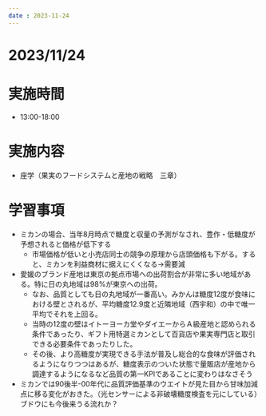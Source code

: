 ```yaml
---
date : 2023-11-24
---
```


# 2023/11/24

# 実施時間
- 13:00-18:00

# 実施内容
- 座学（果実のフードシステムと産地の戦略　三章）

# 学習事項
- ミカンの場合、当年8月時点で糖度と収量の予測がなされ、豊作・低糖度が予想されると価格が低下する
    - 市場価格が低いと小売店同士の競争の原理から店頭価格も下がる。すると、ミカンを利益商材に据えにくくなる→需要減
- 愛媛のブランド産地は東京の拠点市場への出荷割合が非常に多い地域がある。特に日の丸地域は98%が東京への出荷。
    - なお、品質としても日の丸地域が一番高い。みかんは糖度12度が食味における壁とされるが、平均糖度12.9度と近隣地域（西宇和）の中で唯一平均でそれを上回る。
    - 当時の12度の壁はイトーヨーカ堂やダイエーからＡ級産地と認められる条件であったり、ギフト用特選ミカンとして百貨店や果実専門店と取引できる必要条件であったりした。
    - その後、より高糖度が実現できる手法が普及し総合的な食味が評価されるようになりつつはあるが、糖度表示のついた状態で量販店が産地から調達するようになるなど品質の第一KPIであることに変わりはなさそう
- ミカンでは90後半-00年代に品質評価基準のウエイトが見た目から甘味加減点に移る変化がおきた。（光センサーによる非破壊糖度検査を元にしている）ブドウにも今後来うる流れか？